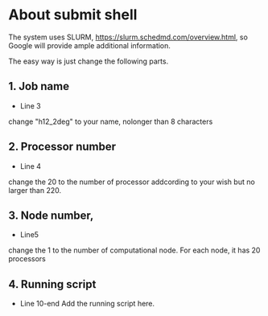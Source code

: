 # About submit shell
The system uses SLURM, https://slurm.schedmd.com/overview.html, so Google will provide ample additional information.

The easy way is just change the following parts.

## 1. Job name 
- Line 3

change "h12_2deg" to your name, nolonger than 8 characters

## 2. Processor number
- Line 4

change the 20 to the number of processor addcording to your wish but no larger than 220.

## 3. Node number,

- Line5 

change the 1 to the number of computational node. For each node, it has 20 processors

## 4. Running script

- Line 10-end
Add the running script here.